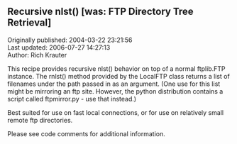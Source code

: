 ## Recursive nlst() [was: FTP Directory Tree Retrieval]  
Originally published: 2004-03-22 23:21:56  
Last updated: 2006-07-27 14:27:13  
Author: Rich Krauter  
  
This recipe provides recursive nlst() behavior on top of a normal ftplib.FTP instance. The rnlst() method provided by the LocalFTP class returns a list of filenames under the path passed in as an argument.  (One use for this list might be mirroring an ftp site. However,  the python distribution contains a script called ftpmirror.py - use that instead.)

Best suited for use on fast local connections, or for use on relatively small remote ftp directories.

Please see code comments for additional information.